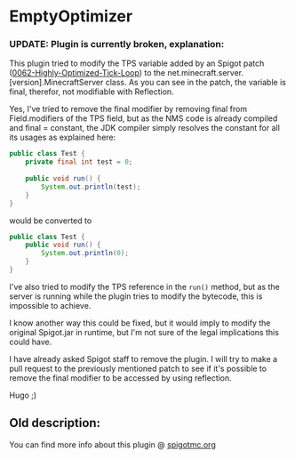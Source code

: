 # EmptyOptimizer
### UPDATE: Plugin is currently broken, explanation:
This plugin tried to modify the TPS variable added by an Spigot patch ([0062-Highly-Optimized-Tick-Loop](https://hub.spigotmc.org/stash/projects/SPIGOT/repos/spigot/browse/CraftBukkit-Patches/0062-Highly-Optimized-Tick-Loop.patch)) to the net.minecraft.server.[version].MinecraftServer class. As you can see in the patch, the variable is final, therefor, not modifiable with Reflection.

Yes, I've tried to remove the final modifier by removing final from Field.modifiers of the TPS field, but as the NMS code is already compiled and final = constant, the JDK compiler simply resolves the constant for all its usages as explained here:
 
```java
public class Test {
    private final int test = 0;
    
    public void run() {
        System.out.println(test);
    }
}
```

would be converted to
```java
public class Test {    
    public void run() {
        System.out.println(0);
    }
}
```

I've also tried to modify the TPS reference in the ``run()`` method, but as the server is running while the plugin tries to modify the bytecode, this is impossible to achieve.

I know another way this could be fixed, but it would imply to modify the original Spigot.jar in runtime, but I'm not sure of the legal implications this could have.

I have already asked Spigot staff to remove the plugin. I will try to make a pull request to the previously mentioned patch to see if it's possible to remove the final modifier to be accessed by using reflection.

Hugo ;)

## Old description: 
You can find more info about this plugin @ [spigotmc.org](https://www.spigotmc.org/resources/emptyoptimizer.34136/)